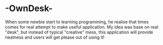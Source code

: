 # -OwnDesk-
When some newbie start to learning programming, he realise that times comes for real attempt to make useful application. My idea was base on real "desk", but instead of typical "creative" mess, this application will provide neatness and users will get please out of using it! 
